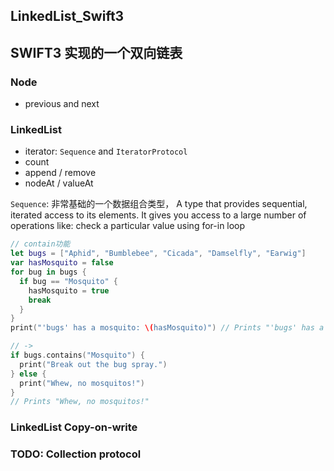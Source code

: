 ## LinkedList_Swift3
SWIFT3 实现的一个双向链表
----

### Node
- previous and next

### LinkedList
- iterator: `Sequence` and `IteratorProtocol`
- count
- append / remove
- nodeAt / valueAt

`Sequence`: 非常基础的一个数据组合类型， A type that provides sequential, iterated access to its elements. It gives you access to a large number of operations like: check a particular value using for-in loop
```swift
// contain功能
let bugs = ["Aphid", "Bumblebee", "Cicada", "Damselfly", "Earwig"]
var hasMosquito = false
for bug in bugs {
  if bug == "Mosquito" {
    hasMosquito = true
    break
  }
}
print("'bugs' has a mosquito: \(hasMosquito)") // Prints "'bugs' has a mosquito: false"

// ->
if bugs.contains("Mosquito") {
  print("Break out the bug spray.")
} else {
  print("Whew, no mosquitos!")
}
// Prints "Whew, no mosquitos!"
```
  
### LinkedList Copy-on-write

### TODO: Collection protocol
